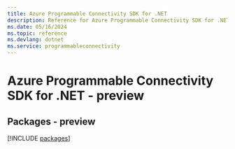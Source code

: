 ```yaml
---
title: Azure Programmable Connectivity SDK for .NET
description: Reference for Azure Programmable Connectivity SDK for .NET
ms.date: 05/16/2024
ms.topic: reference
ms.devlang: dotnet
ms.service: programmableconnectivity
---
```

# Azure Programmable Connectivity SDK for .NET - preview
## Packages - preview
[!INCLUDE [packages](programmable-connectivity-index.md)]